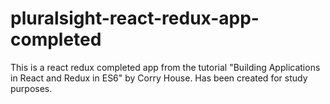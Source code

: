 # pluralsight-react-redux-app-completed
This is a react redux completed app from the tutorial "Building Applications in React and Redux in ES6" by Corry House. Has been created for study purposes. 
